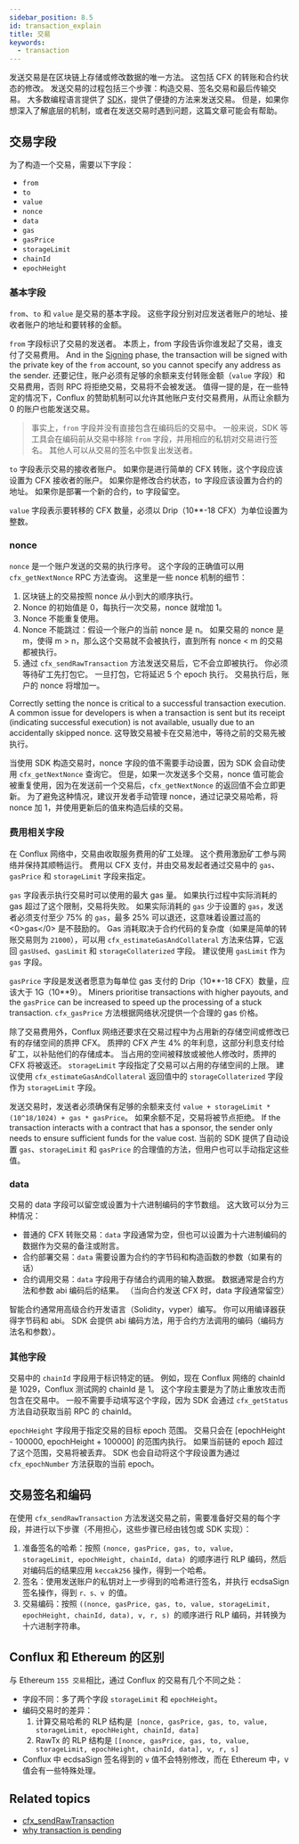 ```yaml
---
sidebar_position: 8.5
id: transaction_explain
title: 交易
keywords:
  - transaction
---
```


发送交易是在区块链上存储或修改数据的唯一方法。 这包括 CFX 的转账和合约状态的修改。 发送交易的过程包括三个步骤：构造交易、签名交易和最后传输交易。 大多数编程语言提供了 [SDK](../../build/sdks-and-tools/sdks.md)，提供了便捷的方法来发送交易。 但是，如果你想深入了解底层的机制，或者在发送交易时遇到问题，这篇文章可能会有帮助。

## 交易字段

为了构造一个交易，需要以下字段：

* `from`
* `to`
* `value`
* `nonce`
* `data`
* `gas`
* `gasPrice`
* `storageLimit`
* `chainId`
* `epochHeight`

### 基本字段

`from`、`to` 和 `value` 是交易的基本字段。 这些字段分别对应发送者账户的地址、接收者账户的地址和要转移的金额。

`from` 字段标识了交易的发送者。 本质上，from 字段告诉你谁发起了交易，谁支付了交易费用。 And in the [Signing](#Signing) phase, the transaction will be signed with the private key of the `from` account, so you cannot specify any address as the sender. 还要记住，账户必须有足够的余额来支付转账金额（`value` 字段）和交易费用，否则 RPC 将拒绝交易，交易将不会被发送。 值得一提的是，在一些特定的情况下，Conflux 的赞助机制可以允许其他账户支付交易费用，从而让余额为 0 的账户也能发送交易。

> 事实上，`from` 字段并没有直接包含在编码后的交易中。 一般来说，SDK 等工具会在编码前从交易中移除 `from` 字段，并用相应的私钥对交易进行签名。 其他人可以从交易的签名中恢复出发送者。

`to` 字段表示交易的接收者账户。 如果你是进行简单的 CFX 转账，这个字段应该设置为 CFX 接收者的账户。 如果你是修改合约状态，to 字段应该设置为合约的地址。 如果你是部署一个新的合约，to 字段留空。

`value` 字段表示要转移的 CFX 数量，必须以 Drip（10**-18 CFX）为单位设置为整数。

### nonce

`nonce` 是一个账户发送的交易的执行序号。 这个字段的正确值可以用 `cfx_getNextNonce` RPC 方法查询。 这里是一些 nonce 机制的细节：

1. 区块链上的交易按照 nonce 从小到大的顺序执行。
2. Nonce 的初始值是 0，每执行一次交易，nonce 就增加 1。
3. Nonce 不能重复使用。
4. Nonce 不能跳过：假设一个账户的当前 nonce 是 n。 如果交易的 nonce 是 m，使得 m > n，那么这个交易就不会被执行，直到所有 nonce < m 的交易都被执行。
5. 通过 `cfx_sendRawTransaction` 方法发送交易后，它不会立即被执行。 你必须等待矿工先打包它。 一旦打包，它将延迟 5 个 epoch 执行。 交易执行后，账户的 nonce 将增加一。

Correctly setting the nonce is critical to a successful transaction execution. A common issue for developers is when a transaction is sent but its receipt (indicating successful execution) is not available, usually due to an accidentally skipped nonce. 这导致交易被卡在交易池中，等待之前的交易先被执行。

当使用 SDK 构造交易时，nonce 字段的值不需要手动设置，因为 SDK 会自动使用 `cfx_getNextNonce` 查询它。 但是，如果一次发送多个交易，nonce 值可能会被重复使用，因为在发送前一个交易后，`cfx_getNextNonce` 的返回值不会立即更新。 为了避免这种情况，建议开发者手动管理 nonce，通过记录交易哈希，将 nonce 加 1，并使用更新后的值来构造后续的交易。

### 费用相关字段

在 Conflux 网络中，交易由收取服务费用的矿工处理。 这个费用激励矿工参与网络并保持其顺畅运行。 费用以 CFX 支付，并由交易发起者通过交易中的 `gas`、`gasPrice` 和 `storageLimit` 字段来指定。

`gas` 字段表示执行交易时可以使用的最大 gas 量。 如果执行过程中实际消耗的 gas 超过了这个限制，交易将失败。 如果实际消耗的 `gas` 少于设置的 `gas`，发送者必须支付至少 75% 的 `gas`，最多 25% 可以退还，这意味着设置过高的 <0>gas</0> 是不鼓励的。 Gas 消耗取决于合约代码的复杂度（如果是简单的转账交易则为 `21000`），可以用 `cfx_estimateGasAndCollateral` 方法来估算，它返回 `gasUsed`、`gasLimit` 和 `storageCollaterized` 字段。 建议使用 `gasLimit` 作为 `gas` 字段。

`gasPrice` 字段是发送者愿意为每单位 gas 支付的 Drip（10**-18 CFX）数量，应该大于 1G（10**9）。 Miners prioritise transactions with higher payouts, and the `gasPrice` can be increased to speed up the processing of a stuck transaction. `cfx_gasPrice` 方法根据网络状况提供一个合理的 gas 价格。

除了交易费用外，Conflux 网络还要求在交易过程中为占用新的存储空间或修改已有的存储空间的质押 CFX。 质押的 CFX 产生 4% 的年利息，这部分利息支付给矿工，以补贴他们的存储成本。 当占用的空间被释放或被他人修改时，质押的 CFX 将被返还。 `storageLimit` 字段指定了交易可以占用的存储空间的上限。 建议使用 `cfx_estimateGasAndCollateral` 返回值中的 `storageCollaterized` 字段作为 `storageLimit` 字段。

发送交易时，发送者必须确保有足够的余额来支付 `value + storageLimit * (10^18/1024) + gas * gasPrice`。 如果余额不足，交易将被节点拒绝。 If the transaction interacts with a contract that has a sponsor, the sender only needs to ensure sufficient funds for the value cost. 当前的 SDK 提供了自动设置 `gas`、`storageLimit` 和 `gasPrice` 的合理值的方法，但用户也可以手动指定这些值。

### data

交易的 data 字段可以留空或设置为十六进制编码的字节数组。 这大致可以分为三种情况：

* 普通的 CFX 转账交易：`data` 字段通常为空，但也可以设置为十六进制编码的数据作为交易的备注或附言。
* 合约部署交易：`data` 需要设置为合约的字节码和构造函数的参数（如果有的话）
* 合约调用交易：`data` 字段用于存储合约调用的输入数据。 数据通常是合约方法和参数 abi 编码后的结果。 （当向合约发送 CFX 时，data 字段通常留空）

智能合约通常用高级合约开发语言（Solidity，vyper）编写。 你可以用编译器获得字节码和 abi。 SDK 会提供 abi 编码方法，用于合约方法调用的编码（编码方法名和参数）。

### 其他字段

交易中的 `chainId` 字段用于标识特定的链。 例如，现在 Conflux 网络的 chainId 是 1029，Conflux 测试网的 chainId 是 1。 这个字段主要是为了防止重放攻击而包含在交易中。 一般不需要手动填写这个字段，因为 SDK 会通过 `cfx_getStatus` 方法自动获取当前 RPC 的 chainId。

`epochHeight` 字段用于指定交易的目标 epoch 范围。 交易只会在 [epochHeight - 100000, epochHeight + 100000] 的范围内执行。 如果当前链的 epoch 超过了这个范围，交易将被丢弃。 SDK 也会自动将这个字段设置为通过 `cfx_epochNumber` 方法获取的当前 epoch。

## 交易签名和编码

在使用 `cfx_sendRawTransaction` 方法发送交易之前，需要准备好交易的每个字段，并进行以下步骤（不用担心，这些步骤已经由钱包或 SDK 实现）：

1. 准备签名的哈希：按照 `(nonce, gasPrice, gas, to, value, storageLimit, epochHeight, chainId, data) `的顺序进行 RLP 编码，然后对编码后的结果应用 `keccak256` 操作，得到一个哈希。
2. 签名：使用发送账户的私钥对上一步得到的哈希进行签名，并执行 ecdsaSign 签名操作，得到 `r、s、v `的值。
3. 交易编码：按照 `((nonce, gasPrice, gas, to, value, storageLimit, epochHeight, chainId, data), v, r, s) `的顺序进行 RLP 编码，并转换为十六进制字符串。

## Conflux 和 Ethereum 的区别

与 Ethereum `155 交易`相比，通过 Conflux 的交易有几个不同之处：

* 字段不同：多了两个字段 `storageLimit` 和 `epochHeight`。
* 编码交易时的差异：
  1. 计算交易哈希的 RLP 结构是` [nonce, gasPrice, gas, to, value, storageLimit, epochHeight, chainId, data]`
  2. RawTx 的 RLP 结构是 `[[nonce, gasPrice, gas, to, value, storageLimit, epochHeight, chainId, data], v, r, s]`
* Conflux 中 ecdsaSign 签名得到的 `v` 值不会特别修改，而在 Ethereum 中，v 值会有一些特殊处理。

## Related topics

- [cfx_sendRawTransaction](../../build/json-rpc/cfx-namespace.md#cfx_sendrawtransaction)
- [why transaction is pending](../../../general/faq/core-space-transactions/why-transaction-is-pending.md)
